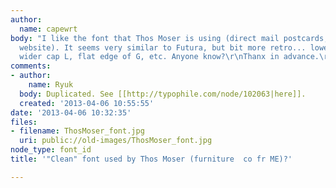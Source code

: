 ```yaml
---
author:
  name: capewrt
body: "I like the font that Thos Moser is using (direct mail postcards, catalogs &
  website). It seems very similar to Futura, but bit more retro... lower cross strokes,
  wider cap L, flat edge of G, etc. Anyone know?\r\nThanx in advance.\r\n"
comments:
- author:
    name: Ryuk
  body: Duplicated. See [[http://typophile.com/node/102063|here]].
  created: '2013-04-06 10:55:55'
date: '2013-04-06 10:32:35'
files:
- filename: ThosMoser_font.jpg
  uri: public://old-images/ThosMoser_font.jpg
node_type: font_id
title: '"Clean" font used by Thos Moser (furniture  co fr ME)?'

---
```

